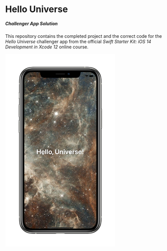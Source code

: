 # Hello Universe
##### Challenger App Solution

This repository contains the completed project and the correct code for the *Hello Universe* challenger app from the official *Swift Starter Kit: iOS 14 Development in Xcode 12* online course.

<img src="Images/HelloUniverse_AppComplete.png" width="350"/>
